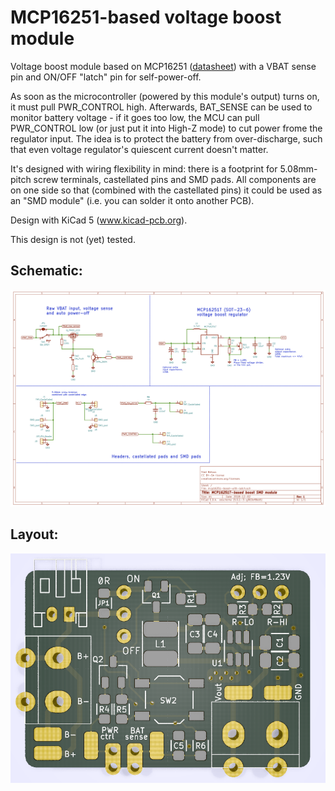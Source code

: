 # MCP16251-based voltage boost module

Voltage boost module based on MCP16251 ([datasheet](http://ww1.microchip.com/downloads/en/devicedoc/20005173b.pdf)) with a VBAT sense pin and ON/OFF "latch" pin for self-power-off.


As soon as the microcontroller (powered by this module's output) turns on, it must pull PWR_CONTROL high.
Afterwards, BAT_SENSE can be used to monitor battery voltage - if it goes too low, the MCU can pull PWR_CONTROL low (or just put it into High-Z mode) to cut power frome the regulator input.
The idea is to protect the battery from over-discharge, such that even voltage regulator's quiescent current doesn't matter.

It's designed with wiring flexibility in mind: there is a footprint for 5.08mm-pitch screw terminals, castellated pins and SMD pads.
All components are on one side so that (combined with the castellated pins) it could be used as an "SMD module" (i.e. you can solder it onto another PCB).

Design with KiCad 5 (www.kicad-pcb.org).

This design is not (yet) tested.

## Schematic:
![schematic](img/schematic.png)

## Layout:
![layout](img/pcb_layout.png)
